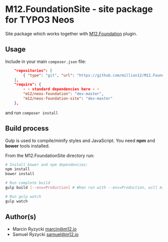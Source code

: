 # M12.FoundationSite - site package for TYPO3 Neos

Site package which works together with [M12.Foundation](https://github.com/million12/M12.Foundation) plugin.

## Usage

Include in your main `composer.json` file:  
``` json
    "repositories": [
        { "type": "git", "url": "https://github.com/million12/M12.FoundationSite" }
    ],
    "require": {
        - - standard dependencies here - -
        "m12/neos-foundation": "dev-master",
        "m12/neos-foundation-site": "dev-master"
    },
```  
and run `composer install`


## Build process

Gulp is used to compile/minify styles and JavaScript. You need **npm** and **bower** tools installed.

From the M12.FoundationSite directory run:

``` bash
# Install bower and npm dependencies:
npm install
bower install

# Run complete build
gulp build [--env=Production] # When run with --env=Production, will minify/compress files

# Run gulp watch
gulp watch
```


## Author(s)

* Marcin Ryzycki marcin@m12.io  
* Samuel Ryzycki samuel@m12.io
